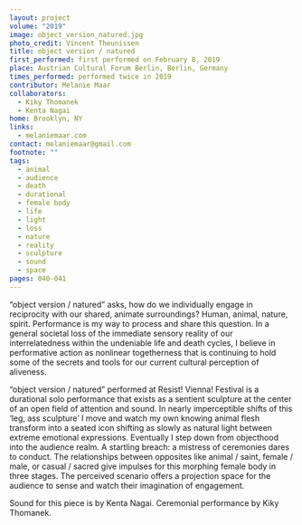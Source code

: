 ```yaml
---
layout: project
volume: "2019"
image: object_version_natured.jpg
photo_credit: Vincent Theunissen
title: object version / natured
first_performed: first performed on February 8, 2019
place: Austrian Cultural Forum Berlin, Berlin, Germany
times_performed: performed twice in 2019
contributor: Melanie Maar
collaborators:
  - Kiky Thomanek
  - Kenta Nagai
home: Brooklyn, NY
links:
  - melaniemaar.com
contact: melaniemaar@gmail.com
footnote: ""
tags:
  - animal
  - audience
  - death
  - durational
  - female body
  - life
  - light
  - loss
  - nature
  - reality
  - sculpture
  - sound
  - space
pages: 040-041
---
```


“object version / natured” asks, how do we individually engage in reciprocity with our shared, animate surroundings? Human, animal, nature, spirit. Performance is my way to process and share this question. In a general societal loss of the immediate sensory reality of our interrelatedness within the undeniable life and death cycles, I believe in performative action as nonlinear togetherness that is continuing to hold some of the secrets and tools for our current cultural perception of aliveness.

“object version / natured” performed at Resist! Vienna! Festival is a durational solo performance that exists as a sentient sculpture at the center of an open field of attention and sound. In nearly imperceptible shifts of this ‘leg, ass sculpture’ I move and watch my own knowing animal flesh transform into a seated icon shifting as slowly as natural light between extreme emotional expressions. Eventually I step down from objecthood into the audience realm. A startling breach: a mistress of ceremonies dares to conduct. The relationships between opposites like animal / saint, female / male, or casual / sacred give impulses for this morphing female body in three stages. The perceived scenario offers a projection space for the audience to sense and watch their imagination of engagement.

Sound for this piece is by Kenta Nagai. Ceremonial performance by Kiky Thomanek.
